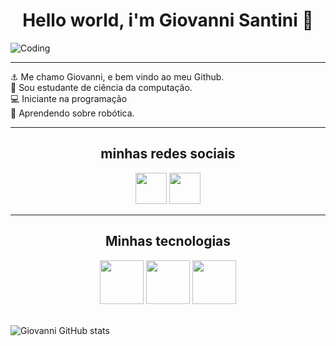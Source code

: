 

<center><h1> Hello world, i'm Giovanni Santini 👋</h1> </center>

![Coding](https://i.pinimg.com/564x/da/8d/28/da8d287d2cf4941ed9f77b4c9e60225f.jpg)
<hr>

⚓ Me chamo Giovanni, e bem vindo ao meu Github.<br>
💬 Sou estudante de ciência da computação.<br>
💻 Iniciante na programação<br>
🤖 Aprendendo sobre robótica.

-----------

<center>
<h2> minhas redes sociais</h2>

<a href="https://www.linkedin.com/in/giovanni-santini-b25371164/"><img src="https://cdn.jsdelivr.net/gh/devicons/devicon@latest/icons/linkedin/linkedin-original.svg" heigh="50px" width="50px"/></a>
<a href="https://www.instagram.com/giodev.exe?igsh=cmhvb3hobWp1cnJ3"><img src="https://d3sxshmncs10te.cloudfront.net/icon/free/svg/1583142.svg?token=eyJhbGciOiJoczI1NiIsImtpZCI6ImRlZmF1bHQifQ__.eyJpc3MiOiJkM3N4c2htbmNzMTB0ZS5jbG91ZGZyb250Lm5ldCIsImV4cCI6MTcxMTA0NjU4NCwicSI6bnVsbCwiaWF0IjoxNzEwNzg3Mzg0fQ__.fb487d9cf97c18dad16dbdda4888447afbdf5eb03c90f593ca61b5ec20dd0065" heigh="50px" width="50px"/></a>
</center>
<hr>

<center>
<h2>Minhas tecnologias</h2>
<img src="https://cdn.jsdelivr.net/gh/devicons/devicon@latest/icons/html5/html5-plain-wordmark.svg" heigh="70px" width="70px"/>
<img src="https://cdn.jsdelivr.net/gh/devicons/devicon@latest/icons/css3/css3-plain-wordmark.svg" heigh="70px" width="70px"/>
<img src="https://cdn.jsdelivr.net/gh/devicons/devicon@latest/icons/javascript/javascript-plain.svg" heigh="70px" width="70px"/>


</center>
<br>

![Giovanni GitHub stats](https://github-readme-stats.vercel.app/api?username=giovanni&show_icons=true&theme=dracula)


<!--
**giosantini/giosantini** is a ✨ _special_ ✨ repository because its `README.md` (this file) appears on your GitHub profile.

Here are some ideas to get you started:

- 🔭 I’m currently working on ...
- 🌱 I’m currently learning ...
- 👯 I’m looking to collaborate on ...
- 🤔 I’m looking for help with ...
- 💬 Ask me about ...
- 📫 How to reach me: ...
- 😄 Pronouns: ...
- ⚡ Fun fact: ...
-->
